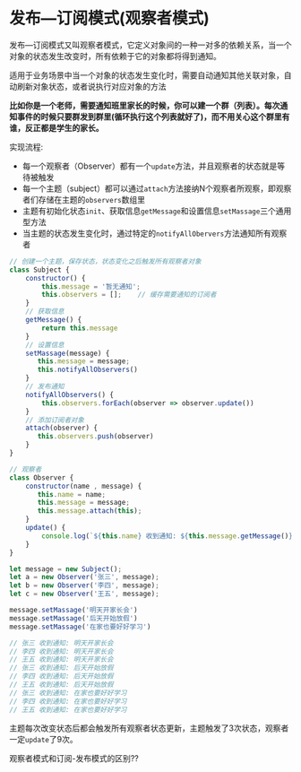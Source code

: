 # 发布—订阅模式(观察者模式)

发布—订阅模式又叫观察者模式，它定义对象间的一种一对多的依赖关系，当一个对象的状态发生改变时，所有依赖于它的对象都将得到通知。

适用于业务场景中当一个对象的状态发生变化时，需要自动通知其他关联对象，自动刷新对象状态，或者说执行对应对象的方法

**比如你是一个老师，需要通知班里家长的时候，你可以建一个群（列表）。每次通知事件的时候只要群发到群里(循环执行这个列表就好了)，而不用关心这个群里有谁，反正都是学生的家长。**

实现流程:

- 每一个观察者（Observer）都有一个`update`方法，并且观察者的状态就是等待被触发
- 每一个主题（subject）都可以通过`attach`方法接纳N个观察者所观察，即观察者们存储在主题的`observers`数组里
- 主题有初始化状态`init`、获取信息`getMessage`和设置信息`setMassage`三个通用型方法
- 当主题的状态发生变化时，通过特定的`notifyAllObervers`方法通知所有观察者

```js
// 创建一个主题，保存状态，状态变化之后触发所有观察者对象
class Subject {
    constructor() {
        this.message = '暂无通知';
        this.observers = [];    // 缓存需要通知的订阅者
    }
    // 获取信息
    getMessage() {  
        return this.message
    }
    // 设置信息
    setMassage(message) {
       this.message = message;
       this.notifyAllObservers()
    }
    // 发布通知
    notifyAllObservers() {  
        this.observers.forEach(observer => observer.update())
    }
    // 添加订阅者对象
    attach(observer) {  
       this.observers.push(observer)
    }
}

// 观察者
class Observer {
    constructor(name , message) {
       this.name = name;
       this.message = message;
       this.message.attach(this);
    }
    update() {
        console.log(`${this.name} 收到通知: ${this.message.getMessage()}`)
    }
}

let message = new Subject();
let a = new Observer('张三', message);
let b = new Observer('李四', message);
let c = new Observer('王五', message);

message.setMassage('明天开家长会')
message.setMassage('后天开始放假')
message.setMassage('在家也要好好学习')

// 张三 收到通知: 明天开家长会
// 李四 收到通知: 明天开家长会
// 王五 收到通知: 明天开家长会
// 张三 收到通知: 后天开始放假
// 李四 收到通知: 后天开始放假
// 王五 收到通知: 后天开始放假
// 张三 收到通知: 在家也要好好学习
// 李四 收到通知: 在家也要好好学习
// 王五 收到通知: 在家也要好好学习
```

主题每次改变状态后都会触发所有观察者状态更新，主题触发了3次状态，观察者一定`update`了9次。

观察者模式和订阅-发布模式的区别??